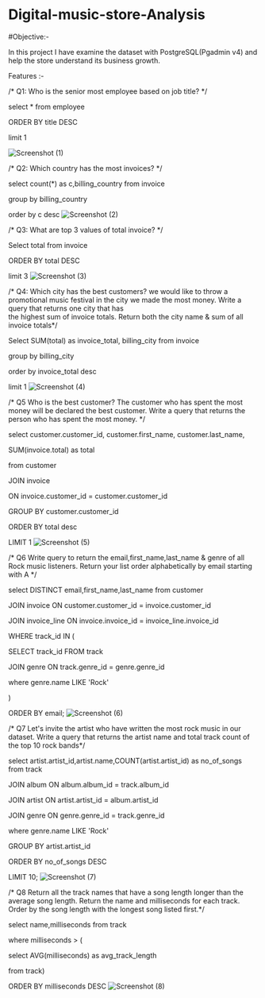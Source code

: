 # Digital-music-store-Analysis

#Objective:-

In this project I have examine the dataset with PostgreSQL(Pgadmin v4) and help the store understand its business growth.

Features :-

/* Q1: Who is the senior most employee based on job title? */

select * from employee

ORDER BY title DESC

limit 1

![Screenshot (1)](https://user-images.githubusercontent.com/125815238/235422841-d5b204af-b869-4f98-b371-c94af9955be2.png)

/* Q2: Which country has the most invoices? */

select count(*) as c,billing_country from invoice

group by billing_country

order by c desc
![Screenshot (2)](https://user-images.githubusercontent.com/125815238/235423372-22b38add-9062-49f3-a862-11d67c3d4b44.png)

/* Q3: What are top 3 values of total invoice? */

Select total from invoice

ORDER BY total DESC

limit 3
![Screenshot (3)](https://user-images.githubusercontent.com/125815238/235424241-a4807b23-5d70-4138-bc20-ea4a0e1e2a2b.png)

/* Q4: Which city has the best customers? we would like
to throw a promotional music festival in the city we made
the most money. Write a query that returns one city that has  
the highest sum of invoice totals. Return both the city name 
& sum of all invoice totals*/

Select SUM(total) as invoice_total, billing_city from invoice

group by billing_city

order by invoice_total desc

limit 1
![Screenshot (4)](https://user-images.githubusercontent.com/125815238/235424454-546b86b6-430b-426a-a9d2-3eb3a82cd349.png)

/* Q5 Who is the best customer? The customer who has spent
the most money will be declared the best customer. Write a 
query that returns the person who has spent the most money. */

select customer.customer_id, customer.first_name, customer.last_name,

SUM(invoice.total) as total

from customer

JOIN invoice 

ON invoice.customer_id = customer.customer_id

GROUP BY customer.customer_id

ORDER BY total desc

LIMIT 1
![Screenshot (5)](https://user-images.githubusercontent.com/125815238/235424732-4e747d5f-620a-4a66-b62e-2108c6516e0c.png)

/* Q6 Write query to return the email,first_name,last_name & genre of all 
Rock music listeners. Return your list order alphabetically by email 
starting with A */

select DISTINCT email,first_name,last_name from customer 

JOIN invoice ON customer.customer_id = invoice.customer_id

JOIN invoice_line ON invoice.invoice_id = invoice_line.invoice_id 

WHERE track_id IN
(

SELECT track_id FROM track
  
  JOIN genre ON track.genre_id = genre.genre_id
  
  where genre.name LIKE 'Rock'

)

ORDER BY email;
![Screenshot (6)](https://user-images.githubusercontent.com/125815238/235425334-cd6053f1-c798-4d5e-8c54-4af27cac7cef.png)

/* Q7 Let's invite the artist who have written the most rock music in our
dataset. Write a query that returns the artist name and total track count 
of the top 10 rock bands*/

select artist.artist_id,artist.name,COUNT(artist.artist_id) as no_of_songs
from track

JOIN album ON album.album_id = track.album_id 

JOIN artist ON artist.artist_id = album.artist_id

JOIN genre ON genre.genre_id = track.genre_id

where genre.name LIKE 'Rock'

GROUP BY artist.artist_id

ORDER BY no_of_songs DESC

LIMIT 10;
![Screenshot (7)](https://user-images.githubusercontent.com/125815238/235425610-95d1a320-2b36-484a-9c0b-01361ad5e7a4.png)

/* Q8 Return all the track names that have a song length longer than the 
average song length. Return the name and milliseconds for each track. 
Order by the song length with the longest song listed first.*/

select name,milliseconds from track

where milliseconds > (

select AVG(milliseconds) as avg_track_length

from track)

ORDER BY milliseconds DESC
![Screenshot (8)](https://user-images.githubusercontent.com/125815238/235425783-1a17e024-db32-4dc1-9269-23da5eefc2fc.png)
